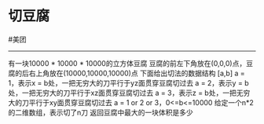 # 切豆腐


#美团 

---

有一块10000 * 10000 * 10000的立方体豆腐
豆腐的前左下角放在(0,0,0)点，豆腐的后右上角放在(10000,10000,10000)点
下面给出切法的数据结构
[a,b]
a = 1，表示x = b处，一把无穷大的刀平行于yz面贯穿豆腐切过去
a = 2，表示y = b处，一把无穷大的刀平行于xz面贯穿豆腐切过去
a = 3，表示z = b处，一把无穷大的刀平行于xy面贯穿豆腐切过去
a = 1 or 2 or 3，0<=b<=10000
给定一个n*2的二维数组，表示切了n刀
返回豆腐中最大的一块体积是多少

